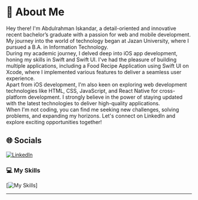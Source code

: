 # 💫 About Me
Hey there! I'm Abdulrahman Iskandar, a detail-oriented and innovative recent bachelor’s graduate with a passion for web and mobile development. My journey into the world of technology began at Jazan University, where I pursued a B.A. in Information Technology.<br>During my academic journey, I delved deep into iOS app development, honing my skills in Swift and Swift UI. I've had the pleasure of building multiple applications, including a Food Recipe Application using Swift UI on Xcode, where I implemented various features to deliver a seamless user experience.<br>Apart from iOS development, I'm also keen on exploring web development technologies like HTML, CSS, JavaScript, and React Native for cross-platform development. I strongly believe in the power of staying updated with the latest technologies to deliver high-quality applications.<br>When I'm not coding, you can find me seeking new challenges, solving problems, and expanding my horizons. Let's connect on LinkedIn and explore exciting opportunities together!



## 🌐 Socials
[![LinkedIn](https://skillicons.dev/icons?i=linkedin)](https://linkedin.com/in/abdulrahman-isk) 

### 💻 My Skills
[![My Skills](https://skillicons.dev/icons?i=js,html,css,swift,react,androidstudio,discord,docker,github,git,htmx,java,py,visualstudio)]



---




<!-- Proudly created with GPRM ( https://gprm.itsvg.in ) -->
